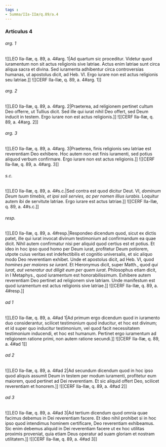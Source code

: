 ```yaml
---
tags : 
- Summa/IIa-IIæ/q.89/a.4
---
```


### Articulus 4

###### arg. 1
![[LEO IIa-IIæ, q. 89, a. 4#arg. 1|Ad quartum sic proceditur. Videtur quod iuramentum non sit actus religionis sive latriae. Actus enim latriae sunt circa aliqua sacra et divina. Sed iuramenta adhibentur circa controversias humanas, ut apostolus dicit, ad Heb. VI. Ergo iurare non est actus religionis seu latriae.]]
![[CERF IIa-IIæ, q. 89, a. 4#arg. 1]]

###### arg. 2
![[LEO IIa-IIæ, q. 89, a. 4#arg. 2|Praeterea, ad religionem pertinet cultum Deo offerre, ut Tullius dicit. Sed ille qui iurat nihil Deo offert, sed Deum inducit in testem. Ergo iurare non est actus religionis.]]
![[CERF IIa-IIæ, q. 89, a. 4#arg. 2]]

###### arg. 3
![[LEO IIa-IIæ, q. 89, a. 4#arg. 3|Praeterea, finis religionis seu latriae est reverentiam Deo exhibere. Hoc autem non est finis iuramenti, sed potius aliquod verbum confirmare. Ergo iurare non est actus religionis.]]
![[CERF IIa-IIæ, q. 89, a. 4#arg. 3]]

###### s.c.
![[LEO IIa-IIæ, q. 89, a. 4#s.c.|Sed contra est quod dicitur Deut. VI, *dominum Deum tuum timebis, et ipsi soli servies, ac per nomen illius iurabis*. Loquitur autem ibi de servitute latriae. Ergo iurare est actus latriae.]]
![[CERF IIa-IIæ, q. 89, a. 4#s.c.]]

###### resp.
![[LEO IIa-IIæ, q. 89, a. 4#resp.|Respondeo dicendum quod, sicut ex dictis patet, ille qui iurat invocat divinum testimonium ad confirmandum ea quae dicit. Nihil autem confirmatur nisi per aliquid quod certius est et potius. Et ideo in hoc ipso quod homo per Deum iurat, profitetur Deum potiorem, utpote cuius veritas est indefectibilis et cognitio universalis, et sic aliquo modo Deo reverentiam exhibet. Unde et apostolus dicit, ad Heb. VI, quod *homines per maiores se iurant*. Et Hieronymus dicit, super Matth., quod *qui iurat, aut veneratur aut diligit eum per quem iurat*. Philosophus etiam dicit, in I Metaphys., quod iuramentum est honorabilissimum. Exhibere autem reverentiam Deo pertinet ad religionem sive latriam. Unde manifestum est quod iuramentum est actus religionis sive latriae.]]
![[CERF IIa-IIæ, q. 89, a. 4#resp.]]

###### ad 1
![[LEO IIa-IIæ, q. 89, a. 4#ad 1|Ad primum ergo dicendum quod in iuramento duo considerantur, scilicet testimonium quod inducitur, et hoc est divinum; et id super quo inducitur testimonium, vel quod facit necessitatem testimonium inducendi, et hoc est humanum. Pertinet ergo iuramentum ad religionem ratione primi, non autem ratione secundi.]]
![[CERF IIa-IIæ, q. 89, a. 4#ad 1]]

###### ad 2
![[LEO IIa-IIæ, q. 89, a. 4#ad 2|Ad secundum dicendum quod in hoc ipso quod aliquis assumit Deum in testem per modum iuramenti, profitetur eum maiorem, quod pertinet ad Dei reverentiam. Et sic aliquid offert Deo, scilicet reverentiam et honorem.]]
![[CERF IIa-IIæ, q. 89, a. 4#ad 2]]

###### ad 3
![[LEO IIa-IIæ, q. 89, a. 4#ad 3|Ad tertium dicendum quod omnia quae facimus debemus in Dei reverentiam facere. Et ideo nihil prohibet si in hoc ipso quod intendimus hominem certificare, Deo reverentiam exhibeamus. Sic enim debemus aliquid in Dei reverentiam facere ut ex hoc utilitas proximis proveniat, quia etiam Deus operatur ad suam gloriam et nostram utilitatem.]]
![[CERF IIa-IIæ, q. 89, a. 4#ad 3]]

